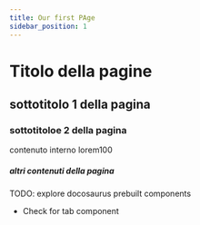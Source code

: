 ```yaml
---
title: Our first PAge
sidebar_position: 1
---
```


# Titolo della pagine
## sottotitolo 1 della pagina
### sottotitoloe 2 della pagina

contenuto interno lorem100

##### altri contenuti della pagina

TODO: explore docosaurus prebuilt components 

- Check for tab component

